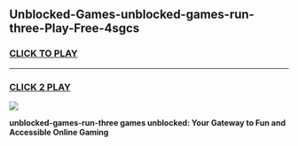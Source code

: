 
## Unblocked-Games-unblocked-games-run-three-Play-Free-4sgcs
<h3>
<a href="https://premium76.site?title=unblocked-games-run-three&ref=21A">CLICK TO PLAY</a></h3>
<hr>

<h3>
<a href="https://premium76.site?title=unblocked-games-run-three&ref=21A">CLICK 2 PLAY</a>
  
</h3>

<a href="https://premium76.site?title=unblocked-games-run-three&ref=21A"><img src="https://clearcache.store/games.png"></a>


**unblocked-games-run-three games unblocked: Your Gateway to Fun and Accessible Online Gaming**
